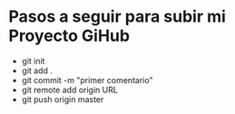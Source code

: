 # Pasos a seguir para subir mi Proyecto GiHub
   - git init
   - git add .
   - git commit -m "primer comentario"
   - git remote add origin URL
   - git push origin master
